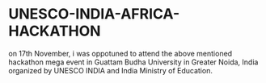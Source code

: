 # UNESCO-INDIA-AFRICA-HACKATHON
on 17th November, i was oppotuned to attend the above mentioned hackathon mega event in Guattam Budha University in Greater Noida, India organized by UNESCO INDIA and India Ministry of Education.
